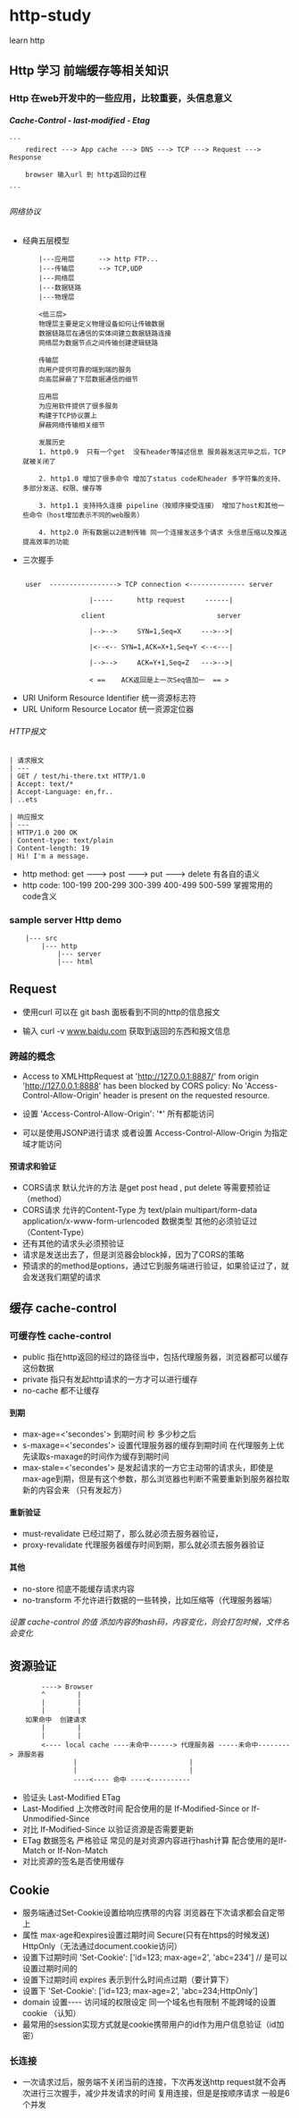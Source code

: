 # http-study
learn http

## Http 学习 前端缓存等相关知识

### Http 在web开发中的一些应用，比较重要，头信息意义

##### Cache-Control - last-modified - Etag

    ```
        redirect ---> App cache ---> DNS ---> TCP ---> Request ---> Response

        browser 输入url 到 http返回的过程

    ```

###### 网络协议

+ 经典五层模型
    ```
        |---应用层      --> http FTP...        
        |---传输层      --> TCP,UDP       
        |---网络层             
        |---数据链路           
        |---物理层 

        <低三层>
        物理层主要是定义物理设备如何让传输数据
        数据链路层在通信的实体间建立数据链路连接
        网络层为数据节点之间传输创建逻辑链路

        传输层
        向用户提供可靠的端到端的服务
        向高层屏蔽了下层数据通信的细节

        应用层
        为应用软件提供了很多服务
        构建于TCP协议置上
        屏蔽网络传输相关细节

        发展历史
        1. http0.9  只有一个get  没有header等描述信息 服务器发送完毕之后，TCP就被关闭了

        2. http1.0 增加了很多命令 增加了status code和header 多字符集的支持、多部分发送、权限、缓存等

        3. http1.1 支持持久连接 pipeline（按顺序接受连接） 增加了host和其他一些命令（host增加表示不同的web服务）

        4. http2.0 所有数据以2进制传输 同一个连接发送多个请求 头信息压缩以及推送提高效率的功能 

    ```
+ 三次握手

```

    user  -----------------> TCP connection <-------------- server

                    |-----      http request     ------|

                  client                            server

                    |-->-->     SYN=1,Seq=X     --->-->|

                    |<--<-- SYN=1,ACK=X+1,Seq=Y <--<---|

                    |-->-->     ACK=Y+1,Seq=Z   --->-->|

                    < ==    ACK返回是上一次Seq值加一  == > 

```

+ URI Uniform Resource Identifier 统一资源标志符
+ URL Uniform Resource Locator 统一资源定位器

###### HTTP报文

    | 请求报文 
    | ---
    | GET / test/hi-there.txt HTTP/1.0 
    | Accept: text/* 
    | Accept-Language: en,fr.. 
    | ..ets 

    | 响应报文 
    | ---
    | HTTP/1.0 200 OK 
    | Content-type: text/plain 
    | Content-length: 19 
    | Hi! I'm a message. 

+  http method: get --->   post ---> put ---> delete 有各自的语义
+  http code: 100-199 200-299 300-399 400-499 500-599 掌握常用的code含义

### sample server Http demo 

```
    |--- src
        |--- http
            |--- server
            |--- html
```

## Request 

+ 使用curl 可以在 git bash 面板看到不同的http的信息报文

+ 输入 curl -v www.baidu.com 获取到返回的东西和报文信息

### 跨越的概念

+ Access to XMLHttpRequest at 'http://127.0.0.1:8887/' from origin 'http://127.0.0.1:8888' has been blocked by CORS policy: No 'Access-Control-Allow-Origin' header is present on the requested resource.

+ 设置 'Access-Control-Allow-Origin':  '*' 所有都能访问
+ 可以是使用JSONP进行请求 或者设置 Access-Control-Allow-Origin 为指定域才能访问

#### 预请求和验证
+ CORS请求 默认允许的方法 是get post head  , put delete 等需要预验证 （method）
+ CORS请求 允许的Content-Type 为 text/plain  multipart/form-data application/x-www-form-urlencoded 数据类型 其他的必须验证过 （Content-Type）
+ 还有其他的请求头必须预验证
+ 请求是发送出去了，但是浏览器会block掉，因为了CORS的策略
+ 预请求的的method是options，通过它到服务端进行验证，如果验证过了，就会发送我们期望的请求
 
## 缓存 cache-control
### 可缓存性 cache-control
+ public 指在http返回的经过的路径当中，包括代理服务器，浏览器都可以缓存这份数据
+ private  指只有发起http请求的一方才可以进行缓存
+ no-cache  都不让缓存

#### 到期
+ max-age=<'secondes'> 到期时间 秒 多少秒之后
+ s-maxage=<'secondes'> 设置代理服务器的缓存到期时间 在代理服务上优先读取s-maxage的时间作为缓存到期时间
+ max-stale=<'secondes'> 是发起请求的一方它主动带的请求头，即使是max-age到期，但是有这个参数，那么浏览器也判断不需要重新到服务器拉取新的内容会来 （只有发起方）

#### 重新验证
+ must-revalidate 已经过期了，那么就必须去服务器验证，
+ proxy-revalidate 代理服务器缓存时间到期，那么就必须去服务器验证

#### 其他 
+ no-store 彻底不能缓存请求内容
+ no-transform 不允许进行数据的一些转换，比如压缩等（代理服务器端）


###### 设置 cache-control 的值 添加内容的hash码，内容变化，则会打包时候，文件名会变化

## 资源验证


```
        ----> Browser
        ^        |    
        |        |
        |        |
    如果命中  创建请求
        |        |
        |        |  
        <---- local cache ----未命中------> 代理服务器 -----未命中--------> 源服务器
                |                            |
                |                            |
                ----<---- 命中 ----<----------                     

```

+ 验证头 Last-Modified  ETag
+ Last-Modified 上次修改时间 配合使用的是 If-Modified-Since or If-Unmodified-Since
+ 对比 If-Modified-Since 以验证资源是否需要更新
+ ETag 数据签名 严格验证 常见的是对资源内容进行hash计算  配合使用的是If-Match or If-Non-Match
+ 对比资源的签名是否使用缓存

## Cookie
+ 服务端通过Set-Cookie设置给响应携带的内容 浏览器在下次请求都会自定带上
+ 属性 max-age和expires设置过期时间 Secure(只有在https的时候发送) HttpOnly（无法通过document.cookie访问）
+ 设置下过期时间 'Set-Cookie': ['id=123; max-age=2', 'abc=234'] // 是可以设置过期时间的
+ 设置下过期时间 expires 表示到什么时间点过期（要计算下）
+ 设置下 'Set-Cookie': ['id=123; max-age=2', 'abc=234;HttpOnly']
+ domain 设置---- 访问域的权限设定 同一个域名也有限制 不能跨域的设置cookie （认知）
+ 最常用的session实现方式就是cookie携带用户的id作为用户信息验证（id加密）

### 长连接
+ 一次请求过后，服务端不关闭当前的连接，下次再发送http request就不会再次进行三次握手，减少并发请求的时间  复用连接，但是是按顺序请求 一般是6个并发